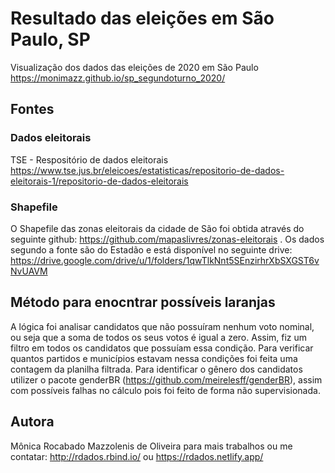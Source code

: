 # Resultado das eleições em São Paulo, SP
Visualização dos dados das eleições de 2020 em São Paulo
https://monimazz.github.io/sp_segundoturno_2020/

## Fontes

### Dados eleitorais
TSE - Respositório de dados eleitorais https://www.tse.jus.br/eleicoes/estatisticas/repositorio-de-dados-eleitorais-1/repositorio-de-dados-eleitorais

### Shapefile
O Shapefile das zonas eleitorais da cidade de São foi obtida através do seguinte github: https://github.com/mapaslivres/zonas-eleitorais . Os dados segundo a fonte são do Estadão e está disponível no seguinte drive: https://drive.google.com/drive/u/1/folders/1qwTlkNnt5SEnzirhrXbSXGST6vNvUAVM

## Método para enocntrar possíveis laranjas
A lógica foi analisar candidatos que não possuíram nenhum voto nominal, ou seja que a soma de todos os seus votos é igual a zero. Assim, fiz um filtro em todos os candidatos que possuíam essa condição. Para verificar quantos partidos e municípios estavam nessa condições foi feita uma contagem da planilha filtrada.
Para identificar o gênero dos candidatos utilizer o pacote genderBR (https://github.com/meirelesff/genderBR), assim com possíveis falhas no cálculo pois foi feito de forma não supervisionada.


## Autora
Mônica Rocabado Mazzolenis de Oliveira
para mais trabalhos ou me contatar: http://rdados.rbind.io/ ou https://rdados.netlify.app/

